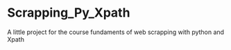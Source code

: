 # Scrapping_Py_Xpath
A little project for the course fundaments of web scrapping with python and Xpath
